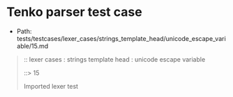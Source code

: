 # Tenko parser test case

- Path: tests/testcases/lexer_cases/strings_template_head/unicode_escape_variable/15.md

> :: lexer cases : strings template head : unicode escape variable
>
> ::> 15
>
> Imported lexer test
>
> <template head> unclosed long unicode escapes

## FAIL

## Input

`````js
`\u{012${"<--"}`
`````

## Output

_Note: the whole output block is auto-generated. Manual changes will be overwritten!_

Below follow outputs in four parsing modes: sloppy mode, strict mode script goal, module goal, web compat mode (always sloppy).

Note that the output parts are auto-generated by the test runner to reflect actual result.

### Sloppy mode

Parsed with script goal and as if the code did not start with strict mode header.

`````
throws: Parser error!
  Template contained an illegal escape, illegal in a statement

`\u{012${"<--"}`
^------- error
`````

### Strict mode

Parsed with script goal but as if it was starting with `"use strict"` at the top.

_Output same as sloppy mode._

### Module goal

Parsed with the module goal.

_Output same as sloppy mode._

### Web compat mode

Parsed in sloppy script mode but with the web compat flag enabled.

_Output same as sloppy mode._
